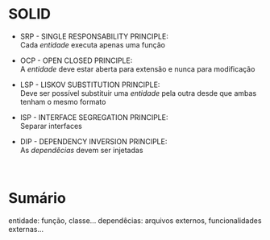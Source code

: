 # SOLID

- SRP - SINGLE RESPONSABILITY PRINCIPLE: <br />
Cada *entidade* executa apenas uma função

- OCP - OPEN CLOSED PRINCIPLE: <br />
A *entidade* deve estar aberta para extensão e nunca para modificação

- LSP - LISKOV SUBSTITUTION PRINCIPLE: <br />
Deve ser possível substituir uma *entidade* pela outra desde que ambas tenham o mesmo formato

- ISP - INTERFACE SEGREGATION PRINCIPLE: <br />
Separar interfaces

- DIP - DEPENDENCY INVERSION PRINCIPLE: <br />
As *dependêcias* devem ser injetadas 

<br/>

# Sumário
entidade: função, classe...
dependêcias: arquivos externos, funcionalidades externas...
